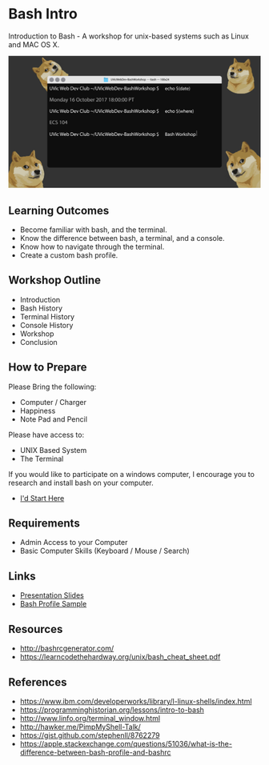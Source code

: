 # Bash Intro
Introduction to Bash - A workshop for unix-based systems such as Linux and MAC OS X.

![FB Image Post](./images/WebDevBashWorkshop.png)

## Learning Outcomes

* Become familiar with bash, and the terminal. 
* Know the difference between bash, a terminal, and a console.
* Know how to navigate through the terminal.
* Create a custom bash profile.

## Workshop Outline

* Introduction
* Bash History
* Terminal History
* Console History
* Workshop
* Conclusion

## How to Prepare

Please Bring the following:

* Computer / Charger
* Happiness
* Note Pad and Pencil

Please have access to:

* UNIX Based System
* The Terminal

If you would like to participate on a windows computer, I encourage you to research and install bash on your computer.

* [I'd Start Here](https://git-for-windows.github.io/)

## Requirements

* Admin Access to your Computer
* Basic Computer Skills (Keyboard / Mouse / Search)

## Links

* [Presentation Slides](./presentation/BashWorkshop.pdf)
* [Bash Profile Sample](https://gist.github.com/FlyteWizard/03cec23c3291dfb2de26456f18f70d37)

## Resources

* http://bashrcgenerator.com/
* https://learncodethehardway.org/unix/bash_cheat_sheet.pdf

## References

* https://www.ibm.com/developerworks/library/l-linux-shells/index.html
* https://programminghistorian.org/lessons/intro-to-bash
* http://www.linfo.org/terminal_window.html
* http://hawker.me/PimpMyShell-Talk/
* https://gist.github.com/stephenll/8762279
* https://apple.stackexchange.com/questions/51036/what-is-the-difference-between-bash-profile-and-bashrc
